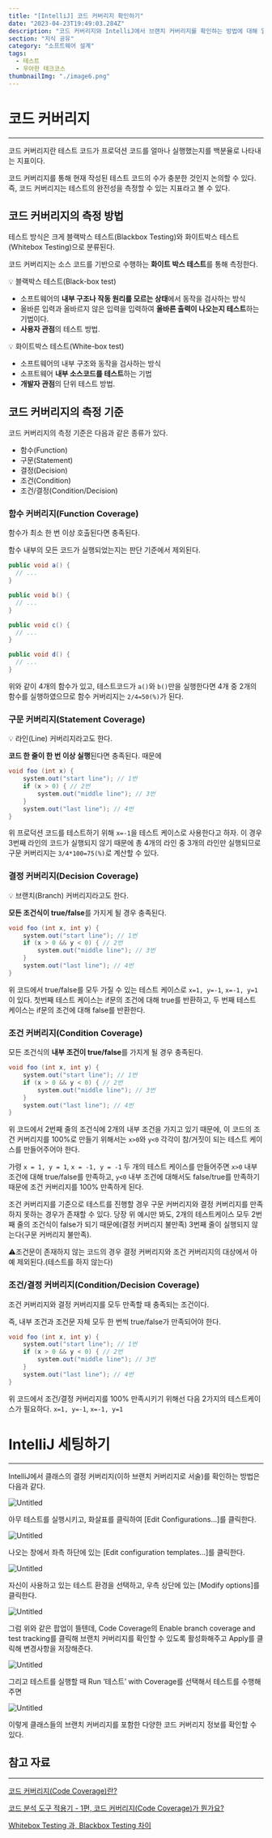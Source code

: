 ```yaml
---
title: "[IntelliJ] 코드 커버리지 확인하기"
date: "2023-04-23T19:49:03.284Z"
description: "코드 커버리지와 IntelliJ에서 브랜치 커버리지를 확인하는 방법에 대해 알아보자"
section: "지식 공유" 
category: "소프트웨어 설계"
tags:
  - 테스트
  - 우아한 테크코스
thumbnailImg: "./image6.png"
---
```


# 코드 커버리지

---

코드 커버리지란 테스트 코드가 프로덕션 코드를 얼마나 실행했는지를 백분율로 나타내는 지표이다.

코드 커버리지를 통해 현재 작성된 테스트 코드의 수가 충분한 것인지 논의할 수 있다. 즉, 코드 커버리지는 테스트의 완전성을 측정할 수 있는 지표라고 볼 수 있다.

## 코드 커버리지의 측정 방법

테스트 방식은 크게 블랙박스 테스트(Blackbox Testing)와 화이트박스 테스트(Whitebox Testing)으로 분류된다.

코드 커버리지는 소스 코드를 기반으로 수행하는 **화이트 박스 테스트**를 통해 측정한다.

<aside>
💡 블랙박스 테스트(Black-box test)

</aside>

- 소프트웨어의 **내부 구조나 작동 원리를 모르는 상태**에서 동작을 검사하는 방식
- 올바른 입력과 올바르지 않은 입력을 입력하여 **올바른 출력이 나오는지 테스트**하는 기법이다.
- **사용자 관점**의 테스트 방법.

<aside>
💡 화이트박스 테스트(White-box test)

</aside>

- 소프트웨어의 내부 구조와 동작을 검사하는 방식
- 소프트웨어 **내부 소스코드를 테스트**하는 기법
- **개발자 관점**의 단위 테스트 방법.

## 코드 커버리지의 측정 기준

코드 커버리지의 측정 기준은 다음과 같은 종류가 있다.

- 함수(Function)
- 구문(Statement)
- 결정(Decision)
- 조건(Condition)
- 조건/결정(Condition/Decision)

### 함수 커버리지(Function Coverage)

함수가 최소 한 번 이상 호출된다면 충족된다.

함수 내부의 모든 코드가 실행되었는지는 판단 기준에서 제외된다.

```java
public void a() {
  // ...
}

public void b() {
  // ...
}

public void c() {
  // ...
}

public void d() {
  // ...
}
```

위와 같이 4개의 함수가 있고, 테스트코드가 `a()`와 `b()`만을 실행한다면 4개 중 2개의 함수를 실행하였으므로 함수 커버리지는 `2/4=50(%)`가 된다.

### 구문 커버리지(Statement Coverage)

<aside>
💡 라인(Line) 커버리지라고도 한다.

</aside>

**코드 한 줄이 한 번 이상 실행**된다면 충족된다. 때문에

```java
void foo (int x) {
    system.out("start line"); // 1번
    if (x > 0) { // 2번
        system.out("middle line"); // 3번
    }
    system.out("last line"); // 4번
}
```

위 프로덕션 코드를 테스트하기 위해 `x=-1`을 테스트 케이스로 사용한다고 하자. 이 경우 3번째 라인의 코드가 실행되지 않기 때문에 총 4개의 라인 중 3개의 라인만 실행되므로 구문 커버리지는 `3/4*100=75(%)`로 계산할 수 있다.

### 결정 커버리지(Decision Coverage)

<aside>
💡 브랜치(Branch) 커버리지라고도 한다.

</aside>

**모든 조건식이 true/false**를 가지게 될 경우 충족된다.

```java
void foo (int x, int y) {
    system.out("start line"); // 1번
    if (x > 0 && y < 0) { // 2번
        system.out("middle line"); // 3번
    }
    system.out("last line"); // 4번
}
```

위 코드에서 true/false를 모두 가질 수 있는 테스트 케이스로 `x=1, y=-1`, `x=-1, y=1`이 있다. 첫번째 테스트 케이스는 if문의 조건에 대해 true를 반환하고, 두 번째 테스트 케이스는 if문의 조건에 대해 false를 반환한다.

### 조건 커버리지(Condition Coverage)

모든 조건식의 **내부 조건이 true/false**를 가지게 될 경우 충족된다.

```java
void foo (int x, int y) {
    system.out("start line"); // 1번
    if (x > 0 && y < 0) { // 2번
        system.out("middle line"); // 3번
    }
    system.out("last line"); // 4번
}
```

위 코드에서 2번째 줄의 조건식에 2개의 내부 조건을 가지고 있기 때문에, 이 코드의 조건 커버리지를 100%로 만들기 위해서는 `x>0`와 `y<0` 각각이 참/거짓이 되는 테스트 케이스를 만들어주어야 한다.

가령 `x = 1, y = 1`, `x = -1, y = -1` 두 개의 테스트 케이스를 만들어주면 `x>0` 내부조건에 대해 true/false를 만족하고, `y<0` 내부 조건에 대해서도 false/true를 만족하기 때문에 조건 커버리지를 100% 만족하게 된다.

조건 커버리지를 기준으로 테스트를 진행할 경우 구문 커버리지와 결정 커버리지를 만족하지 못하는 경우가 존재할 수 있다. 당장 위 예시만 봐도, 2개의 테스트케이스 모두 2번째 줄의 조건식이 false가 되기 때문에(결정 커버리지 불만족) 3번째 줄이 실행되지 않는다(구문 커버리지 불만족).

⚠️조건문이 존재하지 않는 코드의 경우 결정 커버리지와 조건 커버리지의 대상에서 아예 제외된다.(테스트를 하지 않는다)

### 조건/결정 커버리지(Condition/Decision Coverage)

조건 커버리지와 결정 커버리지를 모두 만족할 때 충족되는 조건이다.

즉, 내부 조건과 조건문 자체 모두 한 번씩 true/false가 만족되어야 한다.

```java
void foo (int x, int y) {
    system.out("start line"); // 1번
    if (x > 0 && y < 0) { // 2번
        system.out("middle line"); // 3번
    }
    system.out("last line"); // 4번
}
```

위 코드에서 조건/결정 커버리지를 100% 만족시키기 위해선 다음 2가지의 테스트케이스가 필요하다. `x=1, y=-1`, `x=-1, y=1`

# IntelliJ 세팅하기

---

IntelliJ에서 클래스의 결정 커버리지(이하 브랜치 커버리지로 서술)를 확인하는 방법은 다음과 같다.

![Untitled](image.png)

아무 테스트를 실행시키고, 화살표를 클릭하여 [Edit Configurations…]를 클릭한다.

![Untitled](image2.png)

나오는 창에서 좌측 하단에 있는 [Edit configuration templates…]를 클릭한다.

![Untitled](image3.png)

자신이 사용하고 있는 테스트 환경을 선택하고, 우측 상단에 있는 [Modify options]를 클릭한다.

![Untitled](image4.png)

그럼 위와 같은 팝업이 뜰텐데, Code Coverage의 Enable branch coverage and test tracking를 클릭해 브랜치 커버리지를 확인할 수 있도록 활성화해주고 Apply를 클릭해 변경사항을 저장해준다.

![Untitled](image5.png)

그리고 테스트를 실행할 때 Run ‘테스트’ with Coverage를 선택해서 테스트를 수행해주면

![Untitled](image6.png)

이렇게 클래스들의 브랜치 커버리지를 포함한 다양한 코드 커버리지 정보를 확인할 수 있다.

## 참고 자료

---

[코드 커버리지(Code Coverage)란?](https://hudi.blog/code-coverage/)

[코드 분석 도구 적용기 - 1편, 코드 커버리지(Code Coverage)가 뭔가요?](https://velog.io/@lxxjn0/코드-분석-도구-적용기-1편-코드-커버리지Code-Coverage가-뭔가요)

[Whitebox Testing 과, Blackbox Testing 차이](https://jwprogramming.tistory.com/281)
